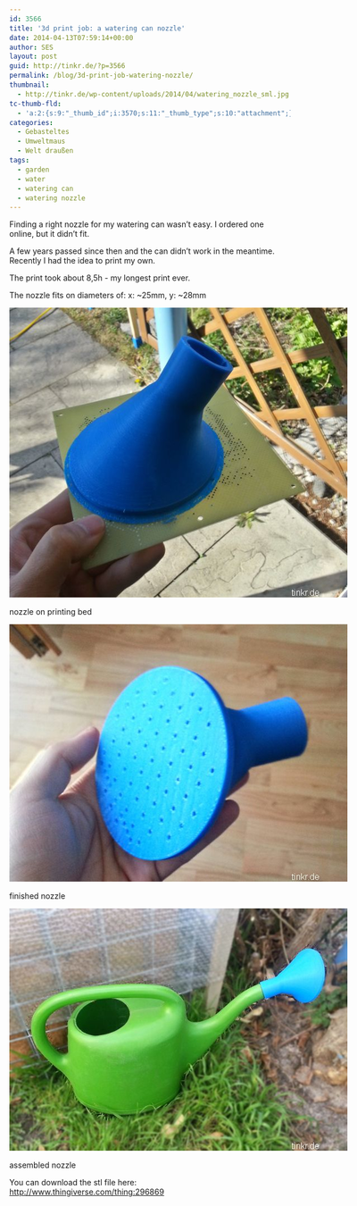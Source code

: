 ```yaml
---
id: 3566
title: '3d print job: a watering can nozzle'
date: 2014-04-13T07:59:14+00:00
author: SES
layout: post
guid: http://tinkr.de/?p=3566
permalink: /blog/3d-print-job-watering-nozzle/
thumbnail:
  - http://tinkr.de/wp-content/uploads/2014/04/watering_nozzle_sml.jpg
tc-thumb-fld:
  - 'a:2:{s:9:"_thumb_id";i:3570;s:11:"_thumb_type";s:10:"attachment";}'
categories:
  - Gebasteltes
  - Umweltmaus
  - Welt draußen
tags:
  - garden
  - water
  - watering can
  - watering nozzle
---
```

Finding a right nozzle for my watering can wasn&#8217;t easy. I ordered one online, but it didn&#8217;t fit.

A few years passed since then and the can didn&#8217;t work in the meantime. Recently I had the idea to print my own.

The print took about 8,5h - my longest print ever.

The nozzle fits on diameters of: x: ~25mm, y: ~28mm

<div id="attachment_3567" style="width: 616px" class="wp-caption alignnone">
  <img aria-describedby="caption-attachment-3567" loading="lazy" src="/assets/2014/04/watering_nozzle_01.jpg" alt="nozzle on printing bed" width="606" height="519" class="size-full wp-image-3567" />

  <p id="caption-attachment-3567" class="wp-caption-text">
    nozzle on printing bed
  </p>
</div>

<div id="attachment_3568" style="width: 616px" class="wp-caption alignnone">
  <img aria-describedby="caption-attachment-3568" loading="lazy" src="/assets/2014/04/watering_nozzle_02.jpg" alt="finished nozzle" width="606" height="461" class="size-full wp-image-3568" />

  <p id="caption-attachment-3568" class="wp-caption-text">
    finished nozzle
  </p>
</div>

<div id="attachment_3569" style="width: 616px" class="wp-caption alignnone">
  <img aria-describedby="caption-attachment-3569" loading="lazy" src="/assets/2014/04/watering_nozzle_03.jpg" alt="assembled nozzle" width="606" height="434" class="size-full wp-image-3569" />

  <p id="caption-attachment-3569" class="wp-caption-text">
    assembled nozzle
  </p>
</div>

You can download the stl file here:
<http://www.thingiverse.com/thing:296869>
